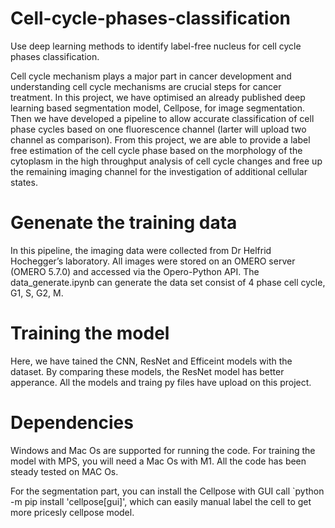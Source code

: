 # Cell-cycle-phases-classification

Use deep learning methods to identify label-free nucleus for cell cycle phases classification.

Cell cycle mechanism plays a major part in cancer development and understanding cell cycle mechanisms are crucial steps for cancer treatment. In this project, we have optimised an already published deep learning based segmentation model, Cellpose, for image segmentation. Then we have developed a pipeline to allow accurate classification of cell phase cycles based on one fluorescence channel (larter will upload two channel as comparison). From this project, we are able to provide a label free estimation of the cell cycle phase based on the morphology of the cytoplasm in the high throughput analysis of cell cycle changes and free up the remaining imaging channel for the investigation of additional cellular states.

# Genenate the training data
 
 In this pipeline, the imaging data were collected from Dr Helfrid Hochegger’s laboratory. All images were stored on an OMERO server (OMERO 5.7.0) and accessed via the Opero-Python API. The data_generate.ipynb can generate the data set consist of 4 phase cell cycle, G1, S, G2, M.
 
 # Training the model 
 
 Here, we have tained the CNN, ResNet and Efficeint models with the dataset. By comparing these models, the ResNet model has better apperance. All the models and traing py files have upload on this project.

# Dependencies

Windows and Mac Os are supported for running the code. For training the model with MPS, you will need a Mac Os with M1. All the code has been steady tested on MAC Os.

For the segmentation part, you can install the Cellpose with GUI call `python -m pip install 'cellpose[gui]', which can easily manual label the cell to get more pricesly cellpose model. 
